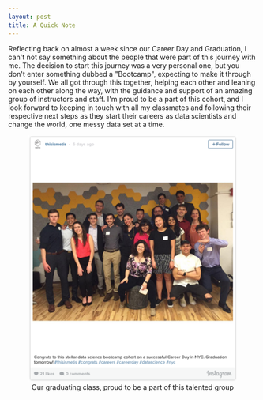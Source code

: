 ```yaml
---
layout: post
title: A Quick Note
---
```

Reflecting back on almost a week since our Career Day and Graduation, I can't not say something about the people that were part of this journey with me.  The decision to start this journey was a very personal one, but you don't enter something dubbed a "Bootcamp", expecting to make it through by yourself.  We all got through this together, helping each other and leaning on each other along the way, with the guidance and support of an amazing group of instructors and staff.  I'm proud to be a part of this cohort, and I look forward to keeping in touch with all my classmates and following their respective next steps as they start their careers as data scientists and change the world, one messy data set at a time.
<figure class="full">
    <a href="/images/grad_class.png"><img src="/images/grad_class.png"></a>
    <figcaption><center>Our graduating class, proud to be a part of this talented group</center></figcaption>
</figure>
